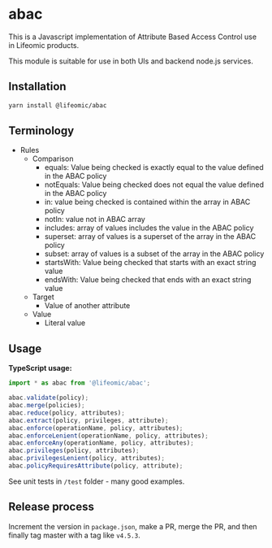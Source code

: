 # abac

This is a Javascript implementation of Attribute Based Access Control
use in Lifeomic products.

This module is suitable for use in both UIs and backend node.js services.

## Installation

```bash
yarn install @lifeomic/abac
```

## Terminology
* Rules
    * Comparison
        * equals: Value being checked is exactly equal to the value defined in the ABAC policy
        * notEquals: Value being checked does not equal the value defined in the ABAC policy
        * in: value being checked is contained within the array in ABAC policy
        * notIn: value not in ABAC array
        * includes: array of values includes the value in the ABAC policy
        * superset: array of values is a superset of the array in the ABAC policy
        * subset: array of values is a subset of the array in the ABAC policy
        * startsWith: Value being checked that starts with an exact string value
        * endsWith: Value being checked that ends with an exact string value
    * Target
        * Value of another attribute
    * Value
        * Literal value

## Usage

**TypeScript usage:**

```typescript
import * as abac from '@lifeomic/abac';

abac.validate(policy);
abac.merge(policies);
abac.reduce(policy, attributes);
abac.extract(policy, privileges, attribute);
abac.enforce(operationName, policy, attributes);
abac.enforceLenient(operationName, policy, attributes);
abac.enforceAny(operationName, policy, attributes);
abac.privileges(policy, attributes);
abac.privilegesLenient(policy, attributes);
abac.policyRequiresAttribute(policy, attribute);
```

See unit tests in `/test` folder - many good examples.

## Release process

Increment the version in `package.json`, make a PR, merge the PR,
and then finally tag master with a tag like `v4.5.3`.